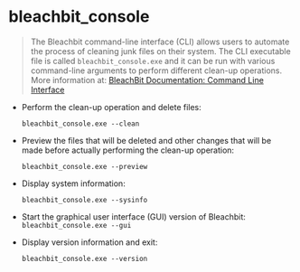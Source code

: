 # bleachbit_console

> The Bleachbit command-line interface (CLI) allows users to automate the process of cleaning junk files on their system. The CLI executable file is called `bleachbit_console.exe` and it can be run with various command-line arguments to perform different clean-up operations.
> More information at: [BleachBit Documentation: Command Line Interface](https://docs.bleachbit.org/doc/command-line-interface.html)

- Perform the clean-up operation and delete files:

  `bleachbit_console.exe --clean`

- Preview the files that will be deleted and other changes that will be made before actually performing the clean-up operation:

  `bleachbit_console.exe --preview`

- Display system information:

  `bleachbit_console.exe --sysinfo`

- Start the graphical user interface (GUI) version of Bleachbit: `bleachbit_console.exe --gui`

- Display version information and exit:

  `bleachbit_console.exe --version`
